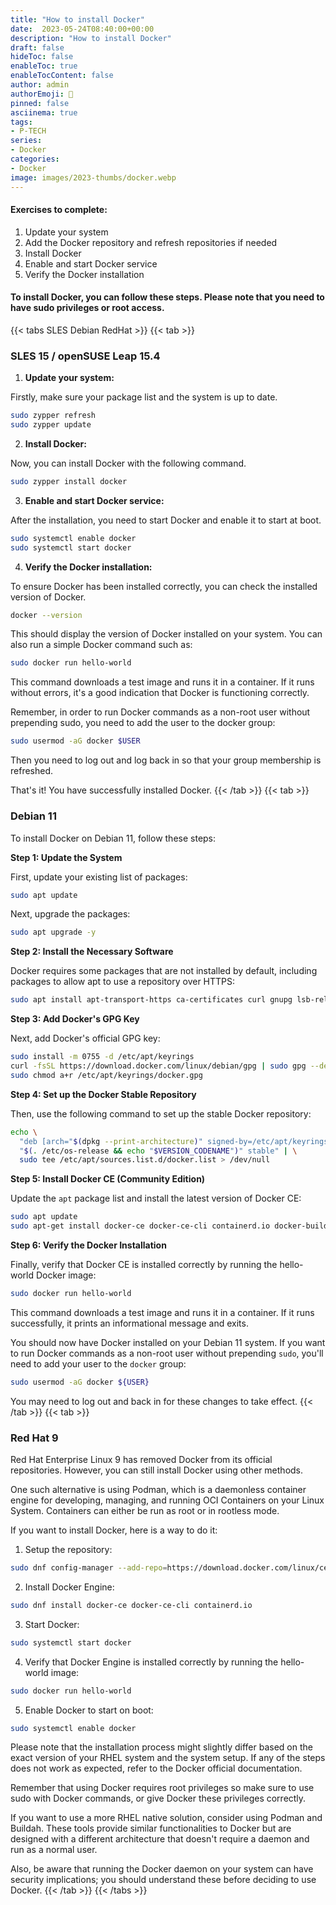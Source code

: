 ```yaml
---
title: "How to install Docker"
date:  2023-05-24T08:40:00+00:00
description: "How to install Docker"
draft: false
hideToc: false
enableToc: true
enableTocContent: false
author: admin
authorEmoji: 🐧
pinned: false
asciinema: true
tags:
- P-TECH
series:
- Docker
categories:
- Docker
image: images/2023-thumbs/docker.webp
---
```

#### Exercises to complete:
1. Update your system
2. Add the Docker repository and refresh repositories if needed
3. Install Docker
4. Enable and start Docker service
5. Verify the Docker installation

<script async id="asciicast-587002" src="https://asciinema.org/a/587002.js"></script>

#### To install Docker, you can follow these steps. Please note that you need to have sudo privileges or root access.


{{< tabs SLES Debian RedHat >}}
  {{< tab >}}
  ### SLES 15 / openSUSE Leap 15.4
  1. **Update your system:**

Firstly, make sure your package list and the system is up to date.

```bash
sudo zypper refresh
sudo zypper update
```

2. **Install Docker:**

Now, you can install Docker with the following command.

```bash
sudo zypper install docker
```

3. **Enable and start Docker service:**

After the installation, you need to start Docker and enable it to start at boot.

```bash
sudo systemctl enable docker
sudo systemctl start docker
```

4. **Verify the Docker installation:**

To ensure Docker has been installed correctly, you can check the installed version of Docker.

```bash
docker --version
```

This should display the version of Docker installed on your system. You can also run a simple Docker command such as:

```bash
sudo docker run hello-world
```

This command downloads a test image and runs it in a container. If it runs without errors, it's a good indication that Docker is functioning correctly.

Remember, in order to run Docker commands as a non-root user without prepending sudo, you need to add the user to the docker group:

```bash
sudo usermod -aG docker $USER
```

Then you need to log out and log back in so that your group membership is refreshed.

That's it! You have successfully installed Docker.
  {{< /tab >}}
  {{< tab >}}
  ### Debian 11
  To install Docker on Debian 11, follow these steps:

**Step 1: Update the System**

First, update your existing list of packages:

```bash
sudo apt update
```

Next, upgrade the packages:

```bash
sudo apt upgrade -y
```

**Step 2: Install the Necessary Software**

Docker requires some packages that are not installed by default, including packages to allow apt to use a repository over HTTPS:

```bash
sudo apt install apt-transport-https ca-certificates curl gnupg lsb-release -y
```

**Step 3: Add Docker's GPG Key**

Next, add Docker's official GPG key:

```bash
sudo install -m 0755 -d /etc/apt/keyrings
curl -fsSL https://download.docker.com/linux/debian/gpg | sudo gpg --dearmor -o /etc/apt/keyrings/docker.gpg
sudo chmod a+r /etc/apt/keyrings/docker.gpg
```

**Step 4: Set up the Docker Stable Repository**

Then, use the following command to set up the stable Docker repository:

```bash
echo \
  "deb [arch="$(dpkg --print-architecture)" signed-by=/etc/apt/keyrings/docker.gpg] https://download.docker.com/linux/debian \
  "$(. /etc/os-release && echo "$VERSION_CODENAME")" stable" | \
  sudo tee /etc/apt/sources.list.d/docker.list > /dev/null
```

**Step 5: Install Docker CE (Community Edition)**

Update the `apt` package list and install the latest version of Docker CE:

```bash
sudo apt update
sudo apt-get install docker-ce docker-ce-cli containerd.io docker-buildx-plugin docker-compose-plugin -y
```

**Step 6: Verify the Docker Installation**

Finally, verify that Docker CE is installed correctly by running the hello-world Docker image:

```bash
sudo docker run hello-world
```

This command downloads a test image and runs it in a container. If it runs successfully, it prints an informational message and exits.

You should now have Docker installed on your Debian 11 system. If you want to run Docker commands as a non-root user without prepending `sudo`, you'll need to add your user to the `docker` group:

```bash
sudo usermod -aG docker ${USER}
```

You may need to log out and back in for these changes to take effect.
  {{< /tab >}}
  {{< tab >}}
  ### Red Hat 9
  Red Hat Enterprise Linux 9 has removed Docker from its official repositories. However, you can still install Docker using other methods. 

One such alternative is using Podman, which is a daemonless container engine for developing, managing, and running OCI Containers on your Linux System. Containers can either be run as root or in rootless mode.

If you want to install Docker, here is a way to do it:

1. Setup the repository:

```bash
sudo dnf config-manager --add-repo=https://download.docker.com/linux/centos/docker-ce.repo
```

2. Install Docker Engine:

```bash
sudo dnf install docker-ce docker-ce-cli containerd.io
```

3. Start Docker:

```bash
sudo systemctl start docker
```

4. Verify that Docker Engine is installed correctly by running the hello-world image:

```bash
sudo docker run hello-world
```

5. Enable Docker to start on boot:

```bash
sudo systemctl enable docker
```

Please note that the installation process might slightly differ based on the exact version of your RHEL system and the system setup. If any of the steps does not work as expected, refer to the Docker official documentation.

Remember that using Docker requires root privileges so make sure to use sudo with Docker commands, or give Docker these privileges correctly. 

If you want to use a more RHEL native solution, consider using Podman and Buildah. These tools provide similar functionalities to Docker but are designed with a different architecture that doesn't require a daemon and run as a normal user.

Also, be aware that running the Docker daemon on your system can have security implications; you should understand these before deciding to use Docker.
  {{< /tab >}}
{{< /tabs >}}
